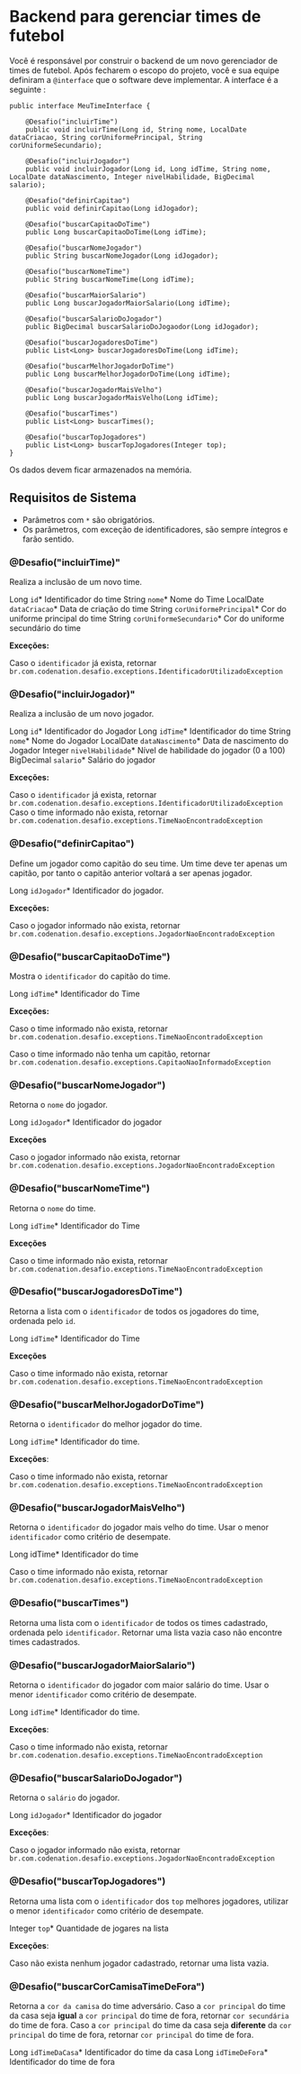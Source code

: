 # Backend para gerenciar times de futebol

Você é responsável por construir o backend de um novo gerenciador de times de futebol. Após fecharem o escopo do projeto, você e sua equipe definiram a `@interface` que o software deve implementar. A interface é a seguinte :


    public interface MeuTimeInterface {

		@Desafio("incluirTime")
		public void incluirTime(Long id, String nome, LocalDate dataCriacao, String corUniformePrincipal, String corUniformeSecundario);

		@Desafio("incluirJogador")
		public void incluirJogador(Long id, Long idTime, String nome, LocalDate dataNascimento, Integer nivelHabilidade, BigDecimal salario);

		@Desafio("definirCapitao")
		public void definirCapitao(Long idJogador);

		@Desafio("buscarCapitaoDoTime")
		public Long buscarCapitaoDoTime(Long idTime);

		@Desafio("buscarNomeJogador")
		public String buscarNomeJogador(Long idJogador);

		@Desafio("buscarNomeTime")
		public String buscarNomeTime(Long idTime);

		@Desafio("buscarMaiorSalario")
		public Long buscarJogadorMaiorSalario(Long idTime);

		@Desafio("buscarSalarioDoJogador")
		public BigDecimal buscarSalarioDoJogaodor(Long idJogador);

		@Desafio("buscarJogadoresDoTime")
		public List<Long> buscarJogadoresDoTime(Long idTime);

		@Desafio("buscarMelhorJogadorDoTime")
		public Long buscarMelhorJogadorDoTime(Long idTime);

		@Desafio("buscarJogadorMaisVelho")
		public Long buscarJogadorMaisVelho(Long idTime);

		@Desafio("buscarTimes")
		public List<Long> buscarTimes();
		
		@Desafio("buscarTopJogadores")
		public List<Long> buscarTopJogadores(Integer top);
	}

Os dados devem ficar armazenados na memória.

## Requisitos de Sistema

- Parâmetros com `*` são obrigatórios.
- Os parâmetros, com exceção de identificadores, são sempre íntegros e farão sentido.

### @Desafio("incluirTime)"

Realiza a inclusão de um novo time.

Long `id`* Identificador do time
String `nome`* Nome do Time
LocalDate `dataCriacao`* Data de criação do time
String `corUniformePrincipal`* Cor do uniforme principal do time
String `corUniformeSecundario`* Cor do uniforme secundário do time

**Exceções:**

Caso o `identificador` já exista, retornar `br.com.codenation.desafio.exceptions.IdentificadorUtilizadoException`

### @Desafio("incluirJogador)"

Realiza a inclusão de um novo jogador.

Long `id`* Identificador do Jogador
Long `idTime`* Identificador do time
String `nome`* Nome do Jogador
LocalDate `dataNascimento`* Data de nascimento do Jogador
Integer `nivelHabilidade`* Nível de habilidade do jogador (0 a 100)
BigDecimal `salario`* Salário do jogador

**Exceções:**

Caso o `identificador` já exista, retornar `br.com.codenation.desafio.exceptions.IdentificadorUtilizadoException`
Caso o time informado não exista, retornar `br.com.codenation.desafio.exceptions.TimeNaoEncontradoException`

### @Desafio("definirCapitao")

Define um jogador como capitão do seu time. Um time deve ter apenas um capitão, por tanto o capitão anterior voltará a ser apenas jogador.

Long `idJogador`* Identificador do jogador.

**Exceções:**

Caso o jogador informado não exista, retornar `br.com.codenation.desafio.exceptions.JogadorNaoEncontradoException`

### @Desafio("buscarCapitaoDoTime")

Mostra o `identificador` do capitão do time.

Long `idTime`* Identificador do Time

**Exceções:**

Caso o time informado não exista, retornar `br.com.codenation.desafio.exceptions.TimeNaoEncontradoException`

Caso o time informado não tenha um capitão, retornar `br.com.codenation.desafio.exceptions.CapitaoNaoInformadoException`

### @Desafio("buscarNomeJogador")

Retorna o `nome` do jogador.

Long `idJogador`* Identificador do jogador

**Exceções**

Caso o jogador informado não exista, retornar `br.com.codenation.desafio.exceptions.JogadorNaoEncontradoException`

### @Desafio("buscarNomeTime")

Retorna o `nome` do time.

Long `idTime`* Identificador do Time

**Exceções**

Caso o time informado não exista, retornar `br.com.codenation.desafio.exceptions.TimeNaoEncontradoException`

### @Desafio("buscarJogadoresDoTime")

Retorna a lista com o `identificador` de todos os jogadores do time, ordenada pelo `id`.

Long `idTime`* Identificador do Time

**Exceções**

Caso o time informado não exista, retornar `br.com.codenation.desafio.exceptions.TimeNaoEncontradoException`

### @Desafio("buscarMelhorJogadorDoTime")

Retorna o `identificador` do melhor jogador do time.

Long `idTime`* Identificador do time.

**Exceções**:

Caso o time informado não exista, retornar `br.com.codenation.desafio.exceptions.TimeNaoEncontradoException`

### @Desafio("buscarJogadorMaisVelho")

Retorna o `identificador` do jogador mais velho do time. Usar o menor `identificador` como critério de desempate.

Long idTime* Identificador do time

Caso o time informado não exista, retornar `br.com.codenation.desafio.exceptions.TimeNaoEncontradoException`

### @Desafio("buscarTimes")

Retorna uma lista com o `identificador` de todos os times cadastrado, ordenada pelo `identificador`.
Retornar uma lista vazia caso não encontre times cadastrados.

### @Desafio("buscarJogadorMaiorSalario")

Retorna o `identificador` do jogador com maior salário do time. Usar o menor `identificador` como critério de desempate.

Long `idTime`* Identificador do time.

**Exceções**:

Caso o time informado não exista, retornar `br.com.codenation.desafio.exceptions.TimeNaoEncontradoException`

### @Desafio("buscarSalarioDoJogador")

Retorna o `salário` do jogador.

Long `idJogador`* Identificador do jogador

**Exceções**:

Caso o jogador informado não exista, retornar `br.com.codenation.desafio.exceptions.JogadorNaoEncontradoException`

### @Desafio("buscarTopJogadores")

Retorna uma lista com o `identificador` dos `top` melhores jogadores, utilizar o menor `identificador` como critério de desempate.

Integer `top`* Quantidade de jogares na lista

**Exceções**:

Caso não exista nenhum jogador cadastrado, retornar uma lista vazia.

### @Desafio("buscarCorCamisaTimeDeFora")

Retorna a `cor da camisa` do time adversário. 
Caso a `cor principal` do time da casa seja **igual** a `cor principal` do time de fora, retornar `cor secundária` do time de fora.
Caso a `cor principal` do time da casa seja **diferente** da `cor principal` do time de fora, retornar `cor principal` do time de fora.

Long `idTimeDaCasa`* Identificador do time da casa
Long `idTimeDeFora`* Identificador do time de fora
